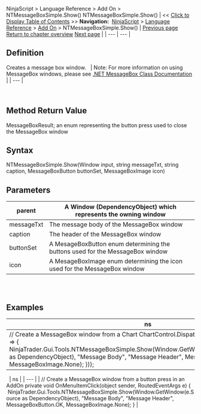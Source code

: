 ﻿
NinjaScript \> Language Reference \> Add On \> NTMessageBoxSimple.Show()
NTMessageBoxSimple.Show()
| \<\< [Click to Display Table of Contents](ntmessageboxsimple_show().md) \>\> **Navigation:**     [NinjaScript](ninjascript.md) \> [Language Reference](language_reference_wip.md) \> [Add On](add_on.md) \> NTMessageBoxSimple.Show() | [Previous page](ntmenuitem.md) [Return to chapter overview](add_on.md) [Next page](ntwindow.md) |
| --- | --- |
## Definition
Creates a message box window.
 
| Note: For more information on using MessageBox windows, please see [.NET MessageBox Class Documentation](https://docs.microsoft.com/en-us/dotnet/api/system.windows.messagebox?view=netframework-4.8) |
| --- |

 
## Method Return Value
MessageBoxResult; an enum representing the button press used to close the MessageBox window
 
## Syntax
NTMessageBoxSimple.Show(Window input, string messageTxt, string caption, MessageBoxButton buttonSet, MessageBoxImage icon)
 
## Parameters
| parent | A Window (DependencyObject) which represents the owning window |
| --- | --- |
| messageTxt | The message body of the MessageBox window |
| caption | The header of the MessageBox window |
| buttonSet | A MesageBoxButton enum determining the buttons used for the MessageBox window |
| icon | A MesageBoxImage enum determining the icon used for the MessageBox window |

## 
 
## Examples
| ns |
| --- |
| // Create a MessageBox window from a Chart ChartControl.Dispatcher.InvokeAsync(new Action(() \=\> {          NinjaTrader.Gui.Tools.NTMessageBoxSimple.Show(Window.GetWindow(ChartControl.OwnerChart as DependencyObject), "Message Body", "Message Header", MessageBoxButton.OK, MessageBoxImage.None); })); |

 
| ns |
| --- |
| // Create a MessageBox window from a button press in an AddOn private void OnMenuItemClick(object sender, RoutedEventArgs e) {     NinjaTrader.Gui.Tools.NTMessageBoxSimple.Show(Window.GetWindow(e.Source as DependencyObject), "Message Body", "Message Header", MessageBoxButton.OK, MessageBoxImage.None); } |
